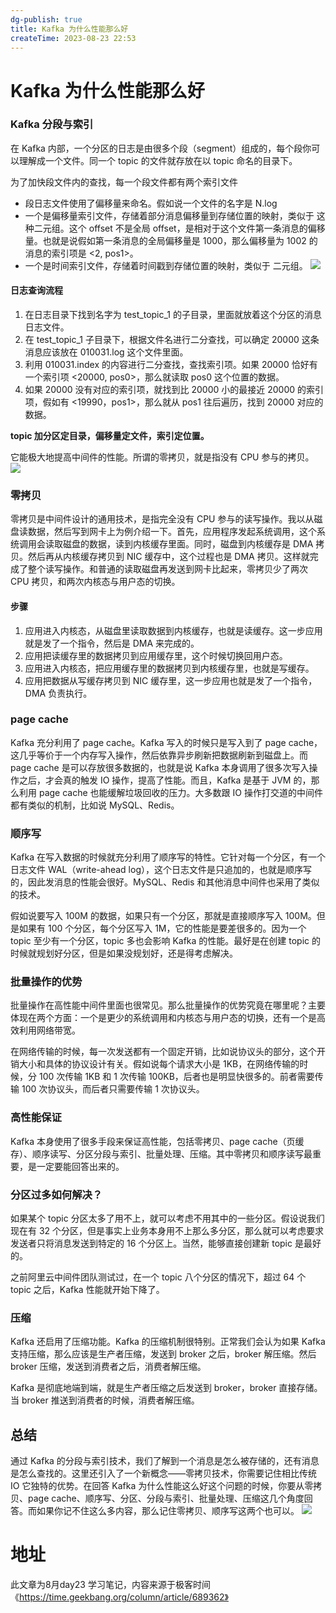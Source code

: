 ```yaml
---
dg-publish: true
title: Kafka 为什么性能那么好
createTime: 2023-08-23 22:53  
---
```


# Kafka 为什么性能那么好

### Kafka 分段与索引

在 Kafka 内部，一个分区的日志是由很多个段（segment）组成的，每个段你可以理解成一个文件。同一个 topic 的文件就存放在以 topic 命名的目录下。

为了加快段文件内的查找，每一个段文件都有两个索引文件

- 段日志文件使用了偏移量来命名。假如说一个文件的名字是 N.log
- 一个是偏移量索引文件，存储着部分消息偏移量到存储位置的映射，类似于 这种二元组。这个 offset 不是全局 offset，是相对于这个文件第一条消息的偏移量。也就是说假如第一条消息的全局偏移量是 1000，那么偏移量为 1002 的消息的索引项是 <2, pos1>。
- 一个是时间索引文件，存储着时间戳到存储位置的映射，类似于 二元组。
![](https://static001.geekbang.org/resource/image/88/e8/880b85b2c0f64bdb72665b78615335e8.png?wh=1920x783)


#### 日志查询流程

1. 在日志目录下找到名字为 test_topic_1 的子目录，里面就放着这个分区的消息日志文件。
2. 在 test_topic_1 子目录下，根据文件名进行二分查找，可以确定 20000 这条消息应该放在 010031.log 这个文件里面。
3. 利用 010031.index 的内容进行二分查找，查找索引项。如果 20000 恰好有一个索引项 <20000, pos0>，那么就读取 pos0 这个位置的数据。
4. 如果 20000 没有对应的索引项，就找到比 20000 小的最接近 20000 的索引项，假如有 <19990，pos1>，那么就从 pos1 往后遍历，找到 20000 对应的数据。

**topic 加分区定目录，偏移量定文件，索引定位置。**

它能极大地提高中间件的性能。所谓的零拷贝，就是指没有 CPU 参与的拷贝。
![](https://static001.geekbang.org/resource/image/4a/15/4ac629727b0538e96aeb2ed0c281ab15.png?wh=1920x1090)
### 零拷贝

零拷贝是中间件设计的通用技术，是指完全没有 CPU 参与的读写操作。我以从磁盘读数据，然后写到网卡上为例介绍一下。首先，应用程序发起系统调用，这个系统调用会读取磁盘的数据，读到内核缓存里面。同时，磁盘到内核缓存是 DMA 拷贝。然后再从内核缓存拷贝到 NIC 缓存中，这个过程也是 DMA 拷贝。这样就完成了整个读写操作。和普通的读取磁盘再发送到网卡比起来，零拷贝少了两次 CPU 拷贝，和两次内核态与用户态的切换。

#### 步骤
1. 应用进入内核态，从磁盘里读取数据到内核缓存，也就是读缓存。这一步应用就是发了一个指令，然后是 DMA 来完成的。
2. 应用把读缓存里的数据拷贝到应用缓存里，这个时候切换回用户态。
3. 应用进入内核态，把应用缓存里的数据拷贝到内核缓存里，也就是写缓存。
4. 应用把数据从写缓存拷贝到 NIC 缓存里，这一步应用也就是发了一个指令，DMA 负责执行。

### page cache

Kafka 充分利用了 page cache。Kafka 写入的时候只是写入到了 page cache，这几乎等价于一个内存写入操作，然后依靠异步刷新把数据刷新到磁盘上。而 page cache 是可以存放很多数据的，也就是说 Kafka 本身调用了很多次写入操作之后，才会真的触发 IO 操作，提高了性能。而且，Kafka 是基于 JVM 的，那么利用 page cache 也能缓解垃圾回收的压力。大多数跟 IO 操作打交道的中间件都有类似的机制，比如说 MySQL、Redis。

### 顺序写

Kafka 在写入数据的时候就充分利用了顺序写的特性。它针对每一个分区，有一个日志文件 WAL（write-ahead log），这个日志文件是只追加的，也就是顺序写的，因此发消息的性能会很好。MySQL、Redis 和其他消息中间件也采用了类似的技术。

假如说要写入 100M 的数据，如果只有一个分区，那就是直接顺序写入 100M。但是如果有 100 个分区，每个分区写入 1M，它的性能是要差很多的。因为一个 topic 至少有一个分区，topic 多也会影响 Kafka 的性能。最好是在创建 topic 的时候就规划好分区，但是如果没规划好，还是得考虑解决。


### 批量操作的优势

批量操作在高性能中间件里面也很常见。那么批量操作的优势究竟在哪里呢？主要体现在两个方面：一个是更少的系统调用和内核态与用户态的切换，还有一个是高效利用网络带宽。

在网络传输的时候，每一次发送都有一个固定开销，比如说协议头的部分，这个开销大小和具体的协议设计有关。假如说每个请求大小是 1KB，在网络传输的时候，分 100 次传输 1KB 和 1 次传输 100KB，后者也是明显快很多的。前者需要传输 100 次协议头，而后者只需要传输 1 次协议头。

### 高性能保证

Kafka 本身使用了很多手段来保证高性能，包括零拷贝、page cache（页缓存）、顺序读写、分区分段与索引、批量处理、压缩。其中零拷贝和顺序读写最重要，是一定要能回答出来的。

### 分区过多如何解决？

如果某个 topic 分区太多了用不上，就可以考虑不用其中的一些分区。假设说我们现在有 32 个分区，但是事实上业务本身用不上那么多分区，那么就可以考虑要求发送者只将消息发送到特定的 16 个分区上。当然，能够直接创建新 topic 是最好的。

之前阿里云中间件团队测试过，在一个 topic 八个分区的情况下，超过 64 个 topic 之后，Kafka 性能就开始下降了。

###  压缩

Kafka 还启用了压缩功能。Kafka 的压缩机制很特别。正常我们会认为如果 Kafka 支持压缩，那么应该是生产者压缩，发送到 broker 之后，broker 解压缩。然后 broker 压缩，发送到消费者之后，消费者解压缩。

Kafka 是彻底地端到端，就是生产者压缩之后发送到 broker，broker 直接存储。当 broker 推送到消费者的时候，消费者解压缩。

## 总结

通过 Kafka 的分段与索引技术，我们了解到一个消息是怎么被存储的，还有消息是怎么查找的。这里还引入了一个新概念——零拷贝技术，你需要记住相比传统 IO 它独特的优势。在回答 Kafka 为什么性能这么好这个问题的时候，你要从零拷贝、page cache、顺序写、分区、分段与索引、批量处理、压缩这几个角度回答。而如果你记不住这么多内容，那么记住零拷贝、顺序写这两个也可以。
![](https://static001.geekbang.org/resource/image/5f/40/5f9f06fdae07580aab5124a704943040.png?wh=2326x1914)
# 地址

此文章为8月day23 学习笔记，内容来源于极客时间《https://time.geekbang.org/column/article/689362》